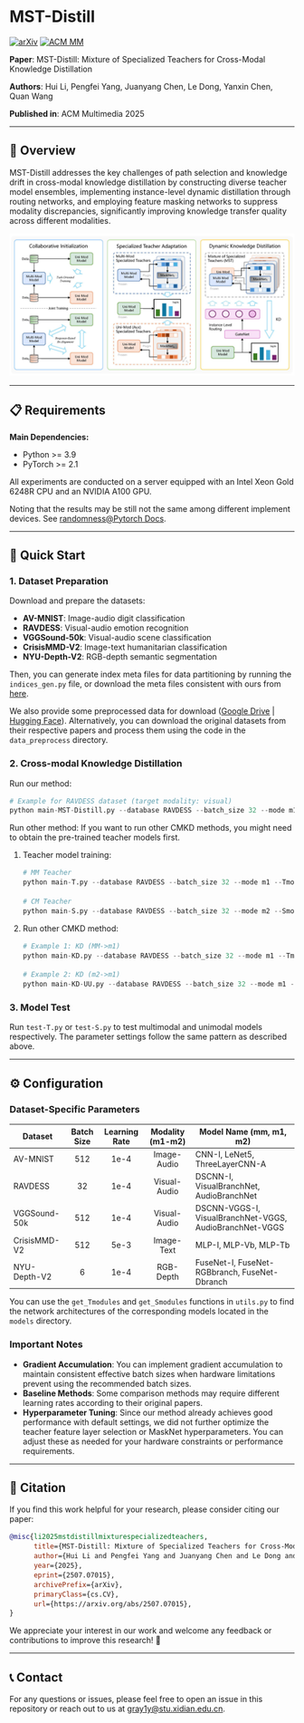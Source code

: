 # MST-Distill

 [![arXiv](https://img.shields.io/badge/arXiv-2507.07015-b31b1b.svg)](https://arxiv.org/abs/2507.07015) [![ACM MM](https://img.shields.io/badge/ACM%20MM-2025-007ACC.svg?style=flat-square)]()

**Paper**: MST-Distill: Mixture of Specialized Teachers for Cross-Modal Knowledge Distillation

**Authors**: Hui Li, Pengfei Yang, Juanyang Chen, Le Dong, Yanxin Chen, Quan Wang

**Published in**: ACM Multimedia 2025

---

## 🎯 Overview

MST-Distill addresses the key challenges of path selection and knowledge drift in cross-modal knowledge distillation by constructing diverse teacher model ensembles, implementing instance-level dynamic distillation through routing networks, and employing feature masking networks to suppress modality discrepancies, significantly improving knowledge transfer quality across different modalities.

![Overall model architecture of ADCMT.](ims/Figs_framework.jpg)

---

## 📋 Requirements

**Main Dependencies:**

- Python >= 3.9
- PyTorch >= 2.1

All experiments are conducted on a server equipped with an Intel Xeon Gold 6248R CPU and an NVIDIA A100 GPU.

Noting that the results may be still not the same among different implement devices. See [randomness@Pytorch Docs](https://pytorch.org/docs/stable/notes/randomness.html).

---

## 🚀 Quick Start

### 1. Dataset Preparation

Download and prepare the datasets:

- **AV-MNIST**: Image-audio digit classification
- **RAVDESS**: Visual-audio emotion recognition
- **VGGSound-50k**: Visual-audio scene classification
- **CrisisMMD-V2**: Image-text humanitarian classification
- **NYU-Depth-V2**: RGB-depth semantic segmentation

Then, you can generate index meta files for data partitioning by running the `indices_gen.py` file, or download the meta files consistent with ours from [here](https://drive.google.com/drive/folders/11p7GQ9iazVogsImgPvsJjTWNXTCHYCD3?usp=sharing).

We also provide some preprocessed data for download ([Google Drive](https://drive.google.com/drive/folders/11p7GQ9iazVogsImgPvsJjTWNXTCHYCD3?usp=sharing) | [Hugging Face](https://huggingface.co/Gray1y/datasets)). Alternatively, you can download the original datasets from their respective papers and process them using the code in the `data_preprocess` directory.

### 2. Cross-modal Knowledge Distillation

Run our method:

```python
# Example for RAVDESS dataset (target modality: visual)
python main-MST-Distill.py --database RAVDESS --batch_size 32 --mode m1 --Tmodel 'DSCNN-I' --Smodel 'VisualBranchNet' --AUXmodel 'AudioBranchNet'
```

Run other method:
If you want to run other CMKD methods, you might need to obtain the pre-trained teacher models first.

1. Teacher model training:

   ```python
   # MM Teacher
   python main-T.py --database RAVDESS --batch_size 32 --mode m1 --Tmodel 'DSCNN-I'
   
   # CM Teacher
   python main-S.py --database RAVDESS --batch_size 32 --mode m2 --Smodel 'AudioBranchNet'
   ```

2. Run other CMKD method:

   ```python
   # Example 1: KD (MM->m1)
   python main-KD.py --database RAVDESS --batch_size 32 --mode m1 --Tmodel 'DSCNN-I' --Smodel 'VisualBranchNet' --ckpt_name 'DSCNN-I_weights_file_path'
   
   # Example 2: KD (m2->m1)
   python main-KD-UU.py --database RAVDESS --batch_size 32 --mode m1 --Tmodel 'AudioBranchNet' --Smodel 'VisualBranchNet' --ckpt_name 'AudioBranchNet_weights_file_path'
   ```

### 3. Model Test

Run `test-T.py` or `test-S.py` to test multimodal and unimodal models respectively. The parameter settings follow the same pattern as described above.

---

## ⚙️ Configuration

### Dataset-Specific Parameters

| Dataset      | Batch Size | Learning Rate | Modality (m1-m2) | Model Name (mm, m1, m2) |
| ------------ | :--------: | :-----------: | :--------------: | ----------------- |
| AV-MNIST     |    512     |     1e-4      |   Image-Audio    | CNN-I, LeNet5, ThreeLayerCNN-A |
| RAVDESS      |     32     |     1e-4      |   Visual-Audio   | DSCNN-I, VisualBranchNet, AudioBranchNet |
| VGGSound-50k |    512     |     1e-4      |   Visual-Audio   | DSCNN-VGGS-I, VisualBranchNet-VGGS, AudioBranchNet-VGGS |
| CrisisMMD-V2 |    512     |     5e-3      |    Image-Text    | MLP-I, MLP-Vb, MLP-Tb |
| NYU-Depth-V2 |     6      |     1e-4      |    RGB-Depth     | FuseNet-I, FuseNet-RGBbranch, FuseNet-Dbranch |

You can use the `get_Tmodules` and `get_Smodules` functions in `utils.py` to find the network architectures of the corresponding models located in the `models` directory.

### Important Notes

- **Gradient Accumulation**: You can implement gradient accumulation to maintain consistent effective batch sizes when hardware limitations prevent using the recommended batch sizes.
- **Baseline Methods**: Some comparison methods may require different learning rates according to their original papers.
- **Hyperparameter Tuning**: Since our method already achieves good performance with default settings, we did not further optimize the teacher feature layer selection or MaskNet hyperparameters. You can adjust these as needed for your hardware constraints or performance requirements.

---

## 📄 Citation

If you find this work helpful for your research, please consider citing our paper:

```bibtex
@misc{li2025mstdistillmixturespecializedteachers,
      title={MST-Distill: Mixture of Specialized Teachers for Cross-Modal Knowledge Distillation}, 
      author={Hui Li and Pengfei Yang and Juanyang Chen and Le Dong and Yanxin Chen and Quan Wang},
      year={2025},
      eprint={2507.07015},
      archivePrefix={arXiv},
      primaryClass={cs.CV},
      url={https://arxiv.org/abs/2507.07015}, 
}
```

We appreciate your interest in our work and welcome any feedback or contributions to improve this research! 🙏

---

## 📞 Contact

For any questions or issues, please feel free to open an issue in this repository or reach out to us at [gray1y@stu.xidian.edu.cn](mailto:gray1y@stu.xidian.edu.cn).
